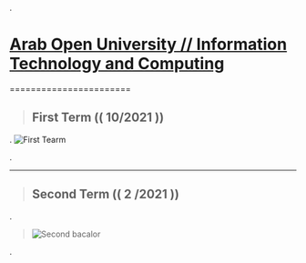 


.


 # [Arab Open University //  Information Technology and Computing   ](https://mdl.arabou.edu.kw/jordan/)





=======================



> ## First Term (( 10/2021 )) 

.
![First Tearm](https://user-images.githubusercontent.com/36210723/136666191-d6d41535-e9ff-4f86-82d2-f013820e499c.png)



.




-------------------------

> ## Second Term  (( 2 /2021 )) 

.

> ![Second bacalor](https://user-images.githubusercontent.com/36210723/125790753-b6518979-2d7d-4ae4-ac66-d3971287fa08.png)

.

